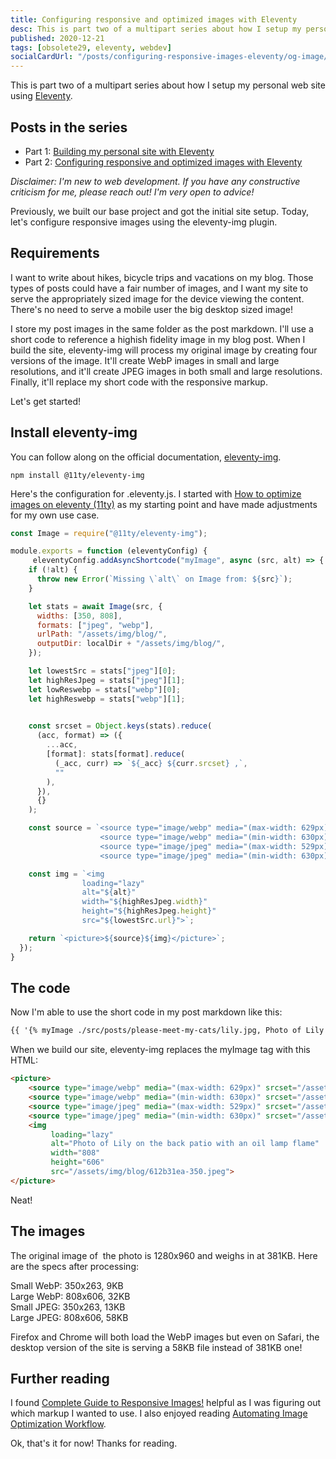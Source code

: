 ```yaml
---
title: Configuring responsive and optimized images with Eleventy
desc: This is part two of a multipart series about how I setup my personal web site using Eleventy. Let's configure responsive images using the eleventy-img plugin.
published: 2020-12-21
tags: [obsolete29, eleventy, webdev]
socialCardUrl: "/posts/configuring-responsive-images-eleventy/og-image/"
---
```

This is part two of a multipart series about how I setup my personal web site using [Eleventy](https://11ty.dev).

## Posts in the series
 - Part 1: [Building my personal site with Eleventy](/posts/building-my-personal-site-with-eleventy/)
 - Part 2: [Configuring responsive and optimized images with Eleventy](/posts/configuring-responsive-images-eleventy/)

*Disclaimer: I'm new to web development. If you have any constructive criticism for me, please reach out! I'm very open to advice!*

Previously, we built our base project and got the initial site setup. Today, let's configure responsive images using the eleventy-img plugin.

## Requirements

I want to write about hikes, bicycle trips and vacations on my blog. Those types of posts could have a fair number of images, and I want my site to serve the appropriately sized image for the device viewing the content. There's no need to serve a mobile user the big desktop sized image!

I store my post images in the same folder as the post markdown. I'll use a short code to reference a highish fidelity image in my blog post. When I build the site, eleventy-img will process my original image by creating four versions of the image. It'll create WebP images in small and large resolutions, and it'll create JPEG images in both small and large resolutions. Finally, it'll replace my short code with the responsive markup.

Let's get started!

## Install eleventy-img

You can follow along on the official documentation, [eleventy-img](https://www.11ty.dev/docs/plugins/image/).

```text
npm install @11ty/eleventy-img
```

Here's the configuration for .eleventy.js. I started with [How to optimize images on eleventy (11ty)](https://dev.to/22mahmoud/how-to-optimize-and-lazyload-images-on-eleventy-11ty-206h) as my starting point and have made adjustments for my own use case.

```javascript
const Image = require("@11ty/eleventy-img");

module.exports = function (eleventyConfig) {
     eleventyConfig.addAsyncShortcode("myImage", async (src, alt) => {
    if (!alt) {
      throw new Error(`Missing \`alt\` on Image from: ${src}`);
    }

    let stats = await Image(src, {
      widths: [350, 808],
      formats: ["jpeg", "webp"],
      urlPath: "/assets/img/blog/",
      outputDir: localDir + "/assets/img/blog/",
    });

    let lowestSrc = stats["jpeg"][0];
    let highResJpeg = stats["jpeg"][1];
    let lowReswebp = stats["webp"][0];
    let highReswebp = stats["webp"][1];
  

    const srcset = Object.keys(stats).reduce(
      (acc, format) => ({
        ...acc,
        [format]: stats[format].reduce(
          (_acc, curr) => `${_acc} ${curr.srcset} ,`,
          ""
        ),
      }),
      {}
    );

    const source = `<source type="image/webp" media="(max-width: 629px)" srcset="${lowReswebp.url}" >
                    <source type="image/webp" media="(min-width: 630px)" srcset="${highReswebp.url}" >
                    <source type="image/jpeg" media="(max-width: 529px)" srcset="${lowestSrc.url}" >
                    <source type="image/jpeg" media="(min-width: 630px)" srcset="${highResJpeg.url}" >`;

    const img = `<img 
                loading="lazy" 
                alt="${alt}" 
                width="${highResJpeg.width}"
                height="${highResJpeg.height}"
                src="${lowestSrc.url}">`;

    return `<picture>${source}${img}</picture>`;
  });	
}
```

## The code

Now I'm able to use the short code in my post markdown like this:

```html
{{ '{% myImage ./src/posts/please-meet-my-cats/lily.jpg, Photo of Lily on the back patio with an oil lamp flame %}' | escape }}
```

When we build our site, eleventy-img replaces the myImage tag with this HTML:

```html
<picture>
    <source type="image/webp" media="(max-width: 629px)" srcset="/assets/img/blog/612b31ea-350.webp" >
    <source type="image/webp" media="(min-width: 630px)" srcset="/assets/img/blog/612b31ea-808.webp" >
    <source type="image/jpeg" media="(max-width: 529px)" srcset="/assets/img/blog/612b31ea-350.jpeg" >
    <source type="image/jpeg" media="(min-width: 630px)" srcset="/assets/img/blog/612b31ea-808.jpeg" >
    <img 
         loading="lazy"
         alt="Photo of Lily on the back patio with an oil lamp flame" 
         width="808"
         height="606"
         src="/assets/img/blog/612b31ea-350.jpeg">
</picture>
```

Neat!

## The images

The original image of  the photo is 1280x960 and weighs in at 381KB. Here are the specs after processing:

Small WebP: 350x263, 9KB  
Large WebP: 808x606, 32KB  
Small JPEG: 350x263, 13KB  
Large JPEG: 808x606, 58KB

Firefox and Chrome will both load the WebP images but even on Safari, the desktop version of the site is serving a 58KB file instead of 381KB one!

## Further reading

I found [Complete Guide to Responsive Images!](https://medium.com/@elad/a-complete-guide-for-responsive-images-b13db359c6c7) helpful as I was figuring out which markup I wanted to use. I also enjoyed reading [Automating Image Optimization Workflow](https://jec.fyi/blog/automating-image-optimization-workflow).

Ok, that's it for now! Thanks for reading.